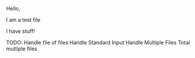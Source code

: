 Hello,

I am a test file

I have stuff!

TODO:
Handle file of files
Handle Standard Input
Handle Multiple Files
Total multiple files
